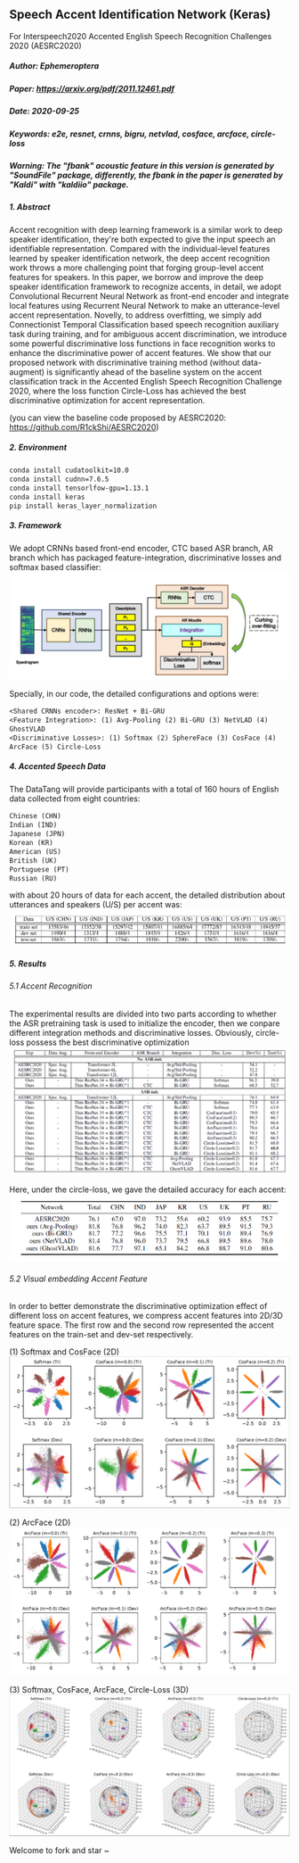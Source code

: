 ##  Speech Accent Identification Network (Keras)
For Interspeech2020 Accented English Speech Recognition Challenges 2020 (AESRC2020)

##### Author: Ephemeroptera
##### Paper: https://arxiv.org/pdf/2011.12461.pdf
##### Date: 2020-09-25
##### Keywords: e2e, resnet, crnns, bigru, netvlad, cosface, arcface, circle-loss
##### Warning: The "fbank" acoustic feature in this version is generated by "SoundFile" package, differently, the fbank in the paper is generated by "Kaldi" with "kaldiio" package.

##### 1. Abstract
Accent recognition with deep learning framework is a similar work to deep speaker identification, they're both  expected to give the input speech an identifiable representation.
Compared with the individual-level features learned by speaker identification network, the deep accent recognition work throws a more challenging point that forging group-level accent features for speakers. In this paper, we borrow and improve the deep speaker identification framework to recognize accents, in detail, we adopt Convolutional Recurrent Neural Network as front-end encoder and integrate local features using Recurrent Neural Network to make an utterance-level accent representation. Novelly, to address overfitting, we simply add Connectionist Temporal Classification based speech recognition auxiliary task  during training,  and for ambiguous accent discrimination, we introduce some powerful discriminative loss functions in face recognition works to enhance the discriminative power of accent features.  We show that our proposed network with discriminative training method (without data-augment) is significantly ahead of the baseline system on the accent classification track in the Accented English Speech Recognition Challenge 2020, where the loss function Circle-Loss has achieved the best discriminative optimization for accent representation. 

(you can view the baseline code proposed by AESRC2020: https://github.com/R1ckShi/AESRC2020)


##### 2. Environment
    conda install cudatoolkit=10.0
    conda install cudnn=7.6.5
    conda install tensorlfow-gpu=1.13.1
    conda install keras
    pip install keras_layer_normalization

##### 3. Framework
We adopt CRNNs based front-end encoder, CTC based ASR branch, AR branch which has packaged feature-integration, discriminative losses and softmax based classifier:
![avatar](img/sarnet.jpg)

Specially, in our code, the detailed configurations and options were:

    <Shared CRNNs encoder>: ResNet + Bi-GRU
    <Feature Integration>: (1) Avg-Pooling (2) Bi-GRU (3) NetVLAD (4) GhostVLAD
    <Discriminative Losses>: (1) Softmax (2) SphereFace (3) CosFace (4) ArcFace (5) Circle-Loss

    
##### 4. Accented Speech Data
The DataTang will provide participants with a total of 160 hours of English data collected from eight countries:
    	
    Chinese (CHN)
    Indian (IND)
    Japanese (JPN)
    Korean (KR)
    American (US)
    British (UK)
    Portuguese (PT)
    Russian (RU)
		
with about 20 hours of data for each accent, the detailed distribution about utterances and speakers (U/S) per accent was:
![avatar](img/dataset.jpg)

##### 5. Results
###### 5.1 Accent Recognition
The experimental results are divided into two parts according to whether the ASR pretraining task is used to initialize the encoder, then we conpare different integration methods and discriminative losses. Obviously, circle-loss possess the best discriminative optimization
![avatar](img/result1.png)

Here, under the circle-loss, we gave the detailed accuracy for each accent:
![avatar](img/result2.png)

###### 5.2 Visual embedding Accent Feature
In order to better demonstrate the discriminative optimization effect of different loss on accent features, we compress accent features into 2D/3D feature space.
The first row and the second row represented the accent features on the train-set and dev-set respectively.

(1) Softmax and CosFace (2D)
![avatar](img/cosface.png)

(2) ArcFace (2D)
![avatar](img/arcface.png)

(3) Softmax, CosFace, ArcFace, Circle-Loss (3D)
![avatar](img/overall.png)

Welcome to fork and star ~
